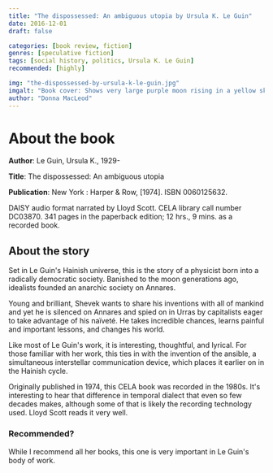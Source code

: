 ```yaml
---
title: "The dispossessed: An ambiguous utopia by Ursula K. Le Guin"
date: 2016-12-01
draft: false

categories: [book review, fiction]
genres: [speculative fiction]
tags: [social history, politics, Ursula K. Le Guin]
recommended: [highly]

img: "the-dispossessed-by-ursula-k-le-guin.jpg"
imgalt: "Book cover: Shows very large purple moon rising in a yellow sky, young man with hands in pockets watches it in foreground."
author: "Donna MacLeod"
---
```


# About the book

**Author**:  Le Guin, Ursula K., 1929- 

**Title**: The dispossessed: An ambiguous utopia

**Publication**: New York : Harper & Row, [1974]. ISBN 0060125632.

DAISY audio format narrated by Lloyd Scott. CELA library call number DC03870. 341 pages in the paperback edition; 12 hrs., 9 mins. as a recorded book.

## About the story

Set in Le Guin's Hainish universe, this is the story of a physicist born into a radically democratic society. Banished to the moon generations ago, idealists founded an anarchic society on Annares.

Young and brilliant, Shevek wants to share his inventions with all of mankind and yet he is silenced on Annares and spied on in Urras by capitalists eager to take advantage of his naïveté. He takes incredible chances, learns painful and important lessons, and changes his world.

Like most of Le Guin's work, it is interesting, thoughtful, and lyrical. For those familiar with her work, this ties in with the invention of the ansible, a simultaneous interstellar communication device, which places it earlier on in the Hainish cycle.

Originally published in 1974, this CELA book was recorded in the 1980s. It's interesting to hear that difference in temporal dialect that even so few decades makes, although some of that is likely the recording technology used. Lloyd Scott reads it very well.

### Recommended?

While I recommend all her books, this one is very important in Le Guin's body of work.